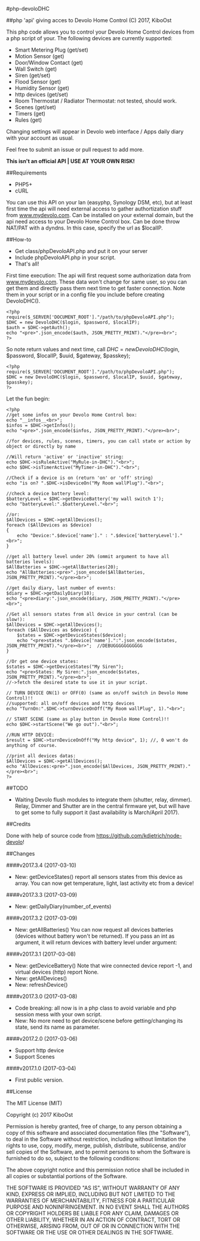 #php-devoloDHC

##php 'api' giving acces to Devolo Home Control
(C) 2017, KiboOst

This php code allows you to control your Devolo Home Control devices from a php script of your.
The following devices are currently supported:

- Smart Metering Plug (get/set)
- Motion Sensor (get)
- Door/Window Contact (get)
- Wall Switch (get)
- Siren (get/set)
- Flood Sensor (get)
- Humidity Sensor (get)
- http devices (get/set)
- Room Thermostat / Radiator Thermostat: not tested, should work.
- Scenes (get/set)
- Timers (get)
- Rules (get)

Changing settings will appear in Devolo web interface / Apps daily diary with your account as usual.

Feel free to submit an issue or pull request to add more.

**This isn't an official API | USE AT YOUR OWN RISK!**

##Requirements
- PHP5+
- cURL

You can use this API on your lan (easyphp, Synology DSM, etc), but at least first time the api will need external access to gather authortization stuff from www.mydevolo.com.
Can be installed on your external domain, but the api need access to your Devolo Home Control box. Can be done throw NAT/PAT with a dyndns. In this case, specify the url as $localIP.


##How-to
- Get class/phpDevoloAPI.php and put it on your server
- Include phpDevoloAPI.php in your script.
- That's all!

First time execution:
The api will first request some authorization data from www.mydevolo.com.
These data won't change for same user, so you can get them and directly pass them next time to get faster connection.
Note them in your script or in a config file you include before creating DevoloDHC().

```
<?php
require($_SERVER['DOCUMENT_ROOT']."/path/to/phpDevoloAPI.php");
$DHC = new DevoloDHC($login, $password, $localIP);
$auth = $DHC->getAuth();
echo "<pre>".json_encode($auth, JSON_PRETTY_PRINT)."</pre><br>";
?>
```

So note return values and next time, call $DHC = new DevoloDHC($login, $password, $localIP, $uuid, $gateway, $passkey);

```
<?php
require($_SERVER['DOCUMENT_ROOT']."/path/to/phpDevoloAPI.php");
$DHC = new DevoloDHC($login, $password, $localIP, $uuid, $gateway, $passkey);
?>
```

Let the fun begin:

```
<?php
//get some infos on your Devolo Home Control box:
echo "__infos__<br>";
$infos = $DHC->getInfos();
echo "<pre>".json_encode($infos, JSON_PRETTY_PRINT)."</pre><br>";

//for devices, rules, scenes, timers, you can call state or action by object or directly by name

//Will return 'active' or 'inactive' string:
echo $DHC->isRuleActive("MyRule-in-DHC")."<br>";
echo $DHC->isTimerActive("MyTimer-in-DHC")."<br>";

//Check if a device is on (return 'on' or 'off' string)
echo "is on? ".$DHC->isDeviceOn("My Room wallPlug")."<br>";

//check a device battery level:
$batteryLevel = $DHC->getDeviceBattery('my wall switch 1');
echo "batteryLevel:".$batteryLevel."<br>";

//or:
$AllDevices = $DHC->getAllDevices();
foreach ($AllDevices as $device)
{
	echo "Device:".$device['name']." : ".$device['batteryLevel']."<br>";
}

//get all battery level under 20% (ommit argument to have all batteries levels):
$AllBatteries = $DHC->getAllBatteries(20);
echo "AllBatteries:<pre>".json_encode($AllBatteries, JSON_PRETTY_PRINT)."</pre><br>";

//get daily diary, last number of events:
$diary = $DHC->getDailyDiary(10);
echo "<pre>diary:".json_encode($diary, JSON_PRETTY_PRINT)."</pre><br>";

//Get all sensors states from all device in your central (can be slow!):
$AllDevices = $DHC->getAllDevices();
foreach ($AllDevices as $device) {
	$states = $DHC->getDeviceStates($device);
	echo "<pre>states ".$device['name'].":".json_encode($states, JSON_PRETTY_PRINT)."</pre><br>";  //DEBUGGGGGGGGGGG
}

//Or get one device states:
$states = $DHC->getDeviceStates("My Siren");
echo "<pre>States: My Siren:".json_encode($states, JSON_PRETTY_PRINT)."</pre><br>";
//->fetch the desired state to use it in your script.

// TURN DEVICE ON(1) or OFF(0) (same as on/off switch in Devolo Home Control)!!
//supported: all on/off devices and http devices
echo "TurnOn:".$DHC->turnDeviceOnOff("My Room wallPlug", 1)."<br>";

// START SCENE (same as play button in Devolo Home Control)!!
echo $DHC->startScene("We go out")."<br>";

//RUN HTTP DEVICE:
$result = $DHC->turnDeviceOnOff("My http device", 1); //, 0 won't do anything of course. 

//print all devices datas:
$AllDevices = $DHC->getAllDevices();
echo "AllDevices:<pre>".json_encode($AllDevices, JSON_PRETTY_PRINT)."</pre><br>";
?>
```

##TODO

- Waiting Devolo flush modules to integrate them (shutter, relay, dimmer). Relay, Dimmer and Shutter are in the central firmware yet, but will have to get some to fully support it (last availability is March/April 2017).

##Credits

Done with help of source code from https://github.com/kdietrich/node-devolo!

##Changes

####v2017.3.4 (2017-03-10)
- New: getDeviceStates() report all sensors states from this device as array. You can now get temperature, light, last activity etc from a device!

####v2017.3.3 (2017-03-09)
- New: getDailyDiary(number_of_events)

####v2017.3.2 (2017-03-09)
- New: getAllBatteries()
You can now request all devices batteries (devices without battery won't be returned).
If you pass an int as argument, it will return devices with battery level under argument:

####v2017.3.1 (2017-03-08)
- New: getDeviceBattery() Note that wire connected device report -1, and virtual devices (http) report None.
- New: getAllDevices()
- New: refreshDevice()

####v2017.3.0 (2017-03-08)
- Code breaking: all now is in a php class to avoid variable and php session mess with your own script.
- New: No more need to get device/scene before getting/changing its state, send its name as parameter.

####v2017.2.0 (2017-03-06)
- Support http device
- Support Scenes

####v2017.1.0 (2017-03-04)
- First public version.

##License

The MIT License (MIT)

Copyright (c) 2017 KiboOst

Permission is hereby granted, free of charge, to any person obtaining a copy
of this software and associated documentation files (the "Software"), to deal
in the Software without restriction, including without limitation the rights
to use, copy, modify, merge, publish, distribute, sublicense, and/or sell
copies of the Software, and to permit persons to whom the Software is
furnished to do so, subject to the following conditions:

The above copyright notice and this permission notice shall be included in all
copies or substantial portions of the Software.

THE SOFTWARE IS PROVIDED "AS IS", WITHOUT WARRANTY OF ANY KIND, EXPRESS OR
IMPLIED, INCLUDING BUT NOT LIMITED TO THE WARRANTIES OF MERCHANTABILITY,
FITNESS FOR A PARTICULAR PURPOSE AND NONINFRINGEMENT. IN NO EVENT SHALL THE
AUTHORS OR COPYRIGHT HOLDERS BE LIABLE FOR ANY CLAIM, DAMAGES OR OTHER
LIABILITY, WHETHER IN AN ACTION OF CONTRACT, TORT OR OTHERWISE, ARISING FROM,
OUT OF OR IN CONNECTION WITH THE SOFTWARE OR THE USE OR OTHER DEALINGS IN THE
SOFTWARE.
